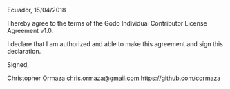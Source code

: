 Ecuador, 15/04/2018

I hereby agree to the terms of the Godo Individual Contributor License
Agreement v1.0.

I declare that I am authorized and able to make this agreement and sign this
declaration.

Signed,

Christopher Ormaza chris.ormaza@gmail.com https://github.com/cormaza
